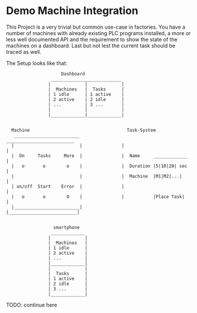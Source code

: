 # Demo Machine Integration

This Project is a very trivial but common use-case in factories.
You have a number of machines with already existing PLC programs installed, a more or less well documented API and the requirement to show the state of the machines on a dashboard. Last but not lest the current task should be traced as well.

The Setup looks like that:

```text
                     Dashboard
                 ___________________________
                |             |             |
                |  Machines   |  Tasks      |
                | 1 idle      | 1 active    |
                | 2 active    | 2 idle      |
                | ...         | 3 ...       |
                |             |             |
                |_____________|_____________|


  Machine                                     Task-System
   _________________________                 __________________________
  |                         |               |                          |
  |  On     Tasks     More  |               |  Name     _____________  |
  |   o       o        o    |               |  Duration |5|10|20| sec  |
  |                         |               |  Machine  |M1|M2|...|    |
  | on/off  Start    Error  |               |                          |
  |   o       o        O    |               |           |Place Task|   |
  |_________________________|               |__________________________|


                  smartphone
                 _____________
                |             |
                |  Machines   |
                | 1 idle      |
                | 2 active    |
                | ...         |
                |_____________|
                |             |
                |  Tasks      |
                | 1 active    |
                | 2 idle      |
                | 3 ...       |
                |_____________|

```

TODO: continue here
